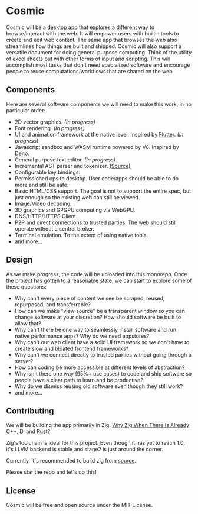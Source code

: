 # Cosmic

Cosmic will be a desktop app that explores a different way to browse/interact with the web. It will empower users with builtin tools to create and edit web content. The same app that browses the web also streamlines how things are built and shipped. Cosmic will also support a versatile document for doing general purpose computing. Think of the utility of excel sheets but with other forms of input and scripting. This will accomplish most tasks that don't need specialized software and encourage people to reuse computations/workflows that are shared on the web.

## Components
Here are several software components we will need to make this work, in no particular order:
- 2D vector graphics. *(In progress)*
- Font rendering. *(In progress)*
- UI and animation framework at the native level. Inspired by [Flutter](https://github.com/flutter/flutter). *(In progress)*
- Javascript sandbox and WASM runtime powered by V8. Inspired by [Deno](https://github.com/denoland/deno).
- General purpose text editor. *(In progress)*
- Incremental AST parser and tokenizer. [(Source)](https://github.com/fubark/cosmic/tree/main/parser)
- Configurable key bindings.
- Permissioned ops to desktop. User code/apps should be able to do more and still be safe.
- Basic HTML/CSS support. The goal is not to support the entire spec, but just enough so the existing web can still be viewed.
- Image/Video decoding.
- 3D graphics and GPGPU computing via WebGPU.
- DNS/HTTP/HTTPS Client.
- P2P and direct connections to trusted parties. The web should still operate without a central broker.
- Terminal emulation. To the extent of using native tools.
- and more...

## Design
As we make progress, the code will be uploaded into this monorepo.
Once the project has gotten to a reasonable state, we can start to explore some of these questions:
- Why can't every piece of content we see be scraped, reused, repurposed, and transferrable?
- How can we make "view source" be a transparent window so you can change software at your discretion? How should software be built to allow that?
- Why can't there be one way to seamlessly install software and run native performance apps? Why do we need appstores?
- Why can't our web client have a solid UI framework so we don't have to create slow and bloated frontend frameworks?
- Why can't we connect directly to trusted parties without going through a server?
- How can coding be more accessible at different levels of abstraction?
- Why isn't there one way (95%+ use cases) to code and ship software so people have a clear path to learn and be productive?
- Why do we dismiss reusing old software even though they still work?
- and more...

## Contributing
We will be building the app primarily in Zig.
[Why Zig When There is Already C++, D, and Rust?](https://ziglang.org/learn/why_zig_rust_d_cpp)

Zig's toolchain is ideal for this project. Even though it has yet to reach 1.0, it's LLVM backend is stable and stage2 is just around the corner.

Currently, it's recommended to build zig from [source](https://github.com/ziglang/zig).

Please star the repo and let's do this!

## License

Cosmic will be free and open source under the MIT License.